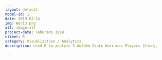 ```yaml
---
layout: default
modal-id: 1
date: 2019-02-14
img: Wori3.png
alt: image-alt
project-date: Feburary 2019
client: R
category: Visualization / Analytics 
description: Used R to analyze 5 Golden State Warriors Players (Curry, Thompson, Durant, Green, Iguodala) during 2016-2017 season, data scraped from public NBA dataset.   

---
```

